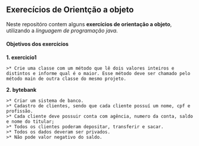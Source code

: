 ## Exerecícios de Orientção a objeto

Neste repositóro contem alguns **exercícios de orientação a objeto**, utilizando a *linguagem de programação java.*


#### Objetivos dos exercícios

**1. exercicio1**

    >* Crie uma classe com um método que lê dois valores inteiros e distintos e informe qual é o maior. Esse método deve ser chamado pelo método main de outra classe do mesmo projeto.

**2. bytebank**
    
    >* Criar um sistema de banco.
    >* Cadastro de clientes, sendo que cada cliente possuí um nome, cpf e profissão.
    >* Cada cliente deve possuir conta com agência, numero da conta, saldo e nome do titular;
    >* Todos os clientes poderam depositar, transferir e sacar.
    >* Todos os dados deveram ser privados.
    >* Não pode valor negativo do saldo.